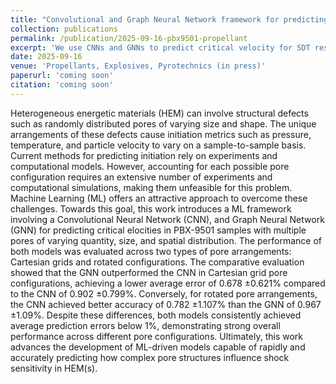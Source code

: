 ```yaml
---
title: "Convolutional and Graph Neural Network framework for predicting critical impact velocity in heterogeneous PBX-9501"
collection: publications
permalink: /publication/2025-09-16-pbx9501-propellant
excerpt: 'We use CNNs and GNNs to predict critical velocity for SDT response of PBX-9501 with macroscale pores.'
date: 2025-09-16
venue: 'Propellants, Explosives, Pyrotechnics (in press)'
paperurl: 'coming soon'
citation: 'coming soon'
---
```


Heterogeneous energetic materials (HEM) can involve structural defects such as randomly distributed pores of varying size and shape. The unique arrangements of these defects cause initiation metrics such as pressure, temperature, and particle velocity to vary on a sample-to-sample basis. Current methods for predicting initiation rely on experiments and computational models. However, accounting for each possible pore configuration requires an extensive number of experiments and computational simulations, making them unfeasible for this problem. Machine Learning (ML) offers an attractive approach to overcome these challenges. Towards this goal, this work introduces a ML framework involving a Convolutional Neural Network (CNN), and Graph Neural Network (GNN) for predicting critical elocities in PBX-9501 samples with multiple pores of varying quantity, size, and spatial distribution. The performance of both models was evaluated across two types of pore arrangements: Cartesian grids and rotated configurations. The comparative evaluation showed that the GNN outperformed the CNN in Cartesian grid pore configurations, achieving a lower average error of 0.678 ±0.621% compared to the CNN of 0.902 ±0.799%. Conversely, for rotated pore arrangements, the CNN achieved better accuracy of 0.782 ±1.107% than the GNN of 0.967 ±1.09%. Despite these differences, both models consistently achieved average prediction errors below 1%, demonstrating strong overall performance across different pore configurations. Ultimately, this work advances the development of ML-driven models capable of rapidly and accurately predicting how complex pore structures influence shock sensitivity in HEM(s).
